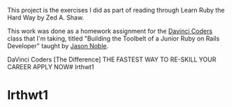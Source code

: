 This project is the exercises I did as
part of reading through Learn Ruby the
Hard Way by Zed A. Shaw.

This work was done as a homework assignment
for the [Davinci Coders](http://www.davincicoders.com/)
class that I'm taking, titled "Building
the Toolbelt of a Junior Ruby on Rails
Developer" taught by [Jason Noble](http://jasonnoble.org).

DaVinci Coders
[The Difference]
THE FASTEST WAY TO  RE-SKILL YOUR CAREER APPLY NOW# lrthwt1
# lrthwt1
